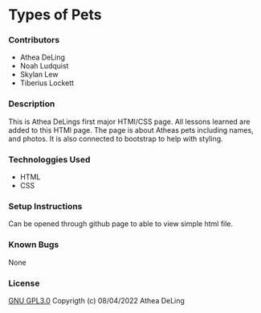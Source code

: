 # Types of Pets
### Contributors
  * Athea DeLing
  * Noah Ludquist
  * Skylan Lew
  * Tiberius Lockett
### Description
  This is Athea DeLings first major HTMl/CSS page. All lessons learned are added to this HTMl page. The page is about Atheas pets including names, and photos. It is also connected to bootstrap to help with styling.
### Technologgies Used
  * HTML
  * CSS
### Setup Instructions
Can be opened through github page to able to view simple html file.
### Known Bugs
None
### License
 [GNU GPL3.0](https://choosealicense.com/licenses/gpl-3.0/)
 Copyrigth (c) 08/04/2022 Athea DeLing
